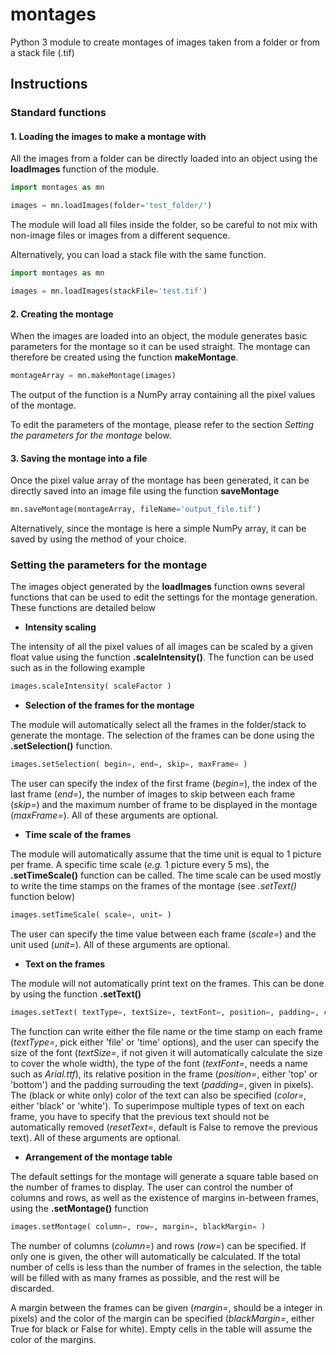 # montages
Python 3 module to create montages of images taken from a folder or from a stack file (.tif)

## Instructions

### Standard functions

#### 1. Loading the images to make a montage with

All the images from a folder can be directly loaded into an object using the **loadImages** function of the module.

```python
import montages as mn

images = mn.loadImages(folder='test_folder/')
```

The module will load all files inside the folder, so be careful to not mix with non-image files or images from a different sequence.

Alternatively, you can load a stack file with the same function.

```python
import montages as mn

images = mn.loadImages(stackFile='test.tif')
```

#### 2. Creating the montage

When the images are loaded into an object, the module generates basic parameters for the montage so it can be used straight.
The montage can therefore be created using the function **makeMontage**.

```python
montageArray = mn.makeMontage(images)
```

The output of the function is a NumPy array containing all the pixel values of the montage.

To edit the parameters of the montage, please refer to the section *Setting the parameters for the montage* below.

#### 3. Saving the montage into a file

Once the pixel value array of the montage has been generated, it can be directly saved into an image file using the function **saveMontage**

```python
mn.saveMontage(montageArray, fileName='output_file.tif')
```

Alternatively, since the montage is here a simple NumPy array, it can be saved by using the method of your choice.

### Setting the parameters for the montage

The images object generated by the **loadImages** function owns several functions that can be used to edit the settings for the montage generation. These functions are detailed below

* **Intensity scaling**

The intensity of all the pixel values of all images can be scaled by a given float value using the function **.scaleIntensity()**. The function can be used such as in the following example

```python
images.scaleIntensity( scaleFactor )
```

* **Selection of the frames for the montage**

The module will automatically select all the frames in the folder/stack to generate the montage. The selection of the frames can be done using the **.setSelection()** function.

```python
images.setSelection( begin=, end=, skip=, maxFrame= )
```

The user can specify the index of the first frame (*begin=*), the index of the last frame (*end=*), the number of images to skip between each frame (*skip=*) and the maximum number of frame to be displayed in the montage (*maxFrame=*). All of these arguments are optional.

* **Time scale of the frames**

The module will automatically assume that the time unit is equal to 1 picture per frame. A specific time scale (*e.g.* 1 picture every 5 ms), the **.setTimeScale()** function can be called. The time scale can be used mostly to write the time stamps on the frames of the montage (see *.setText()* function below)

```python
images.setTimeScale( scale=, unit= )
```

The user can specify the time value between each frame (*scale=*) and the unit used (*unit=*). All of these arguments are optional.

* **Text on the frames**

The module will not automatically print text on the frames. This can be done by using the function **.setText()**

```python
images.setText( textType=, textSize=, textFont=, position=, padding=, color=, resetText= )
```

The function can write either the file name or the time stamp on each frame (*textType=*, pick either 'file' or 'time' options), and the user can specify the size of the font (*textSize=*, if not given it will automatically calculate the size to cover the whole width), the type of the font (*textFont=*, needs a name such as *Arial.ttf*), its relative position in the frame (*position=*, either 'top' or 'bottom') and the padding surrouding the text (*padding=*, given in pixels). The (black or white only) color of the text can also be specified (*color=*, either 'black' or 'white'). To superimpose multiple types of text on each frame, you have to specify that the previous text should not be automatically removed (*resetText=*, default is False to remove the previous text). All of these arguments are optional.

* **Arrangement of the montage table**

The default settings for the montage will generate a square table based on the number of frames to display. The user can control the number of columns and rows, as well as the existence of margins in-between frames, using the **.setMontage()** function

```python
images.setMontage( column=, row=, margin=, blackMargin= )
```

The number of columns (*column=*) and rows (*row=*) can be specified. If only one is given, the other will automatically be calculated. If the total number of cells is less than the number of frames in the selection, the table will be filled with as many frames as possible, and the rest will be discarded.

A margin between the frames can be given (*margin=*, should be a integer in pixels) and the color of the margin can be specified (*blackMargin=*, either True for black or False for white). Empty cells in the table will assume the color of the margins.
